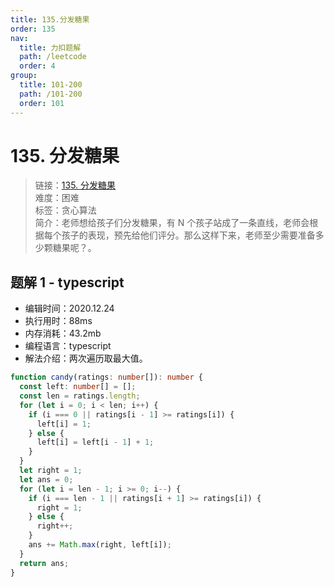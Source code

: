 ```yaml
---
title: 135.分发糖果
order: 135
nav:
  title: 力扣题解
  path: /leetcode
  order: 4
group:
  title: 101-200
  path: /101-200
  order: 101
---
```


# 135. 分发糖果

> 链接：[135. 分发糖果](https://leetcode-cn.com/problems/candy/)  
> 难度：困难  
> 标签：贪心算法  
> 简介：老师想给孩子们分发糖果，有 N 个孩子站成了一条直线，老师会根据每个孩子的表现，预先给他们评分。那么这样下来，老师至少需要准备多少颗糖果呢？。

## 题解 1 - typescript

- 编辑时间：2020.12.24
- 执行用时：88ms
- 内存消耗：43.2mb
- 编程语言：typescript
- 解法介绍：两次遍历取最大值。

```typescript
function candy(ratings: number[]): number {
  const left: number[] = [];
  const len = ratings.length;
  for (let i = 0; i < len; i++) {
    if (i === 0 || ratings[i - 1] >= ratings[i]) {
      left[i] = 1;
    } else {
      left[i] = left[i - 1] + 1;
    }
  }
  let right = 1;
  let ans = 0;
  for (let i = len - 1; i >= 0; i--) {
    if (i === len - 1 || ratings[i + 1] >= ratings[i]) {
      right = 1;
    } else {
      right++;
    }
    ans += Math.max(right, left[i]);
  }
  return ans;
}
```
